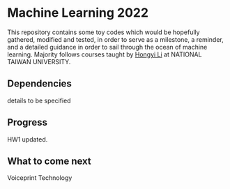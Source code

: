 # Machine Learning 2022

This repository contains some toy codes which would be hopefully gathered, modified and tested, in order to serve as a milestone, a reminder, and a  detailed guidance in order to sail through the ocean of machine learning. Majority follows courses taught by [Hongyi Li](https://speech.ee.ntu.edu.tw/~hylee/ml/2022-spring.php) at NATIONAL TAIWAN UNIVERSITY.

## Dependencies
details to be specified

## Progress

HW1 updated.

## What to come next

Voiceprint Technology